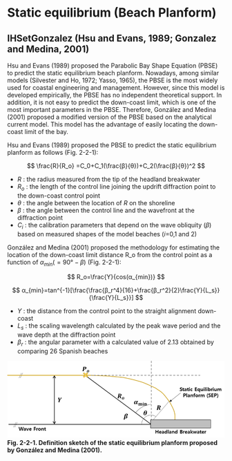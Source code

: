 # Static equilibrium (Beach Planform)

## IHSetGonzalez (Hsu and Evans, 1989; Gonzalez and Medina, 2001)

Hsu and Evans (1989) proposed the Parabolic Bay Shape Equation (PBSE) to predict the static equilibrium beach planform. Nowadays, among similar models (Silvester and Ho, 1972; Yasso, 1965), the PBSE is the most widely used for coastal engineering and management. However, since this model is developed empirically, the PBSE has no independent theoretical support. In addition, it is not easy to predict the down-coast limit, which is one of the most important parameters in the PBSE. Therefore, González and Medina (2001) proposed a modified version of the PBSE based on the analytical current model. This model has the advantage of easily locating the down-coast limit of the bay.

Hsu and Evans (1989) proposed the PBSE to predict the static equilibrium planform as follows (Fig. 2-2-1):

$$
\frac{R}{R_o} =C_0+C_1(\frac{β}{θ})+C_2(\frac{β}{θ})^2
$$

- $R$ : the radius measured from the tip of the headland breakwater
- $R_o$ : the length of the control line joining the updrift diffraction point to the down-coast control point
- $θ$ : the angle between the location of $R$ on the shoreline 
- $β$ : the angle between the control line and the wavefront at the diffraction point
- $C_i$ : the calibration parameters that depend on the wave obliquity ($β$) based on measured shapes of the model beaches ($i$=0,1 and 2)

González and Medina (2001) proposed the methodology for estimating the location of the down-coast limit distance R_o from the control point as a function of $α_{min}(=90°-β)$ (Fig. 2-2-1):

$$
R_o=\frac{Y}{cos⁡(α_{min})}
$$

$$
α_{min}=tan^{-1}⁡[\frac{\frac{β_r^4}{16}+\frac{β_r^2}{2}\frac{Y}{L_s}}{\frac{Y}{L_s}}]
$$

- $Y$ : the distance from the control point to the straight alignment down-coast
- $L_s$ : the scaling wavelength calculated by the peak wave period and the wave depth at the diffraction point
- $β_r$ : the angular parameter with a calculated value of 2.13 obtained by comparing 26 Spanish beaches

![Fig. 2_2_1](images/Figure2_2_1.png)
**Fig. 2-2-1. Definition sketch of the static equilibrium planform proposed by González and Medina (2001).**
